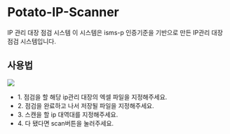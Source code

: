 # Potato-IP-Scanner
IP 관리 대장 점검 시스템
이 시스템은 isms-p 인증기준을 기반으로 만든 IP관리 대장 점검 시스템입니다.
<h2>사용법</h2>
<img src="https://github.com/Phqasue/Potato-IP-Scanner/assets/78483140/e1a972f6-526e-4e77-9166-ebef1ff720c3"></img>
<ul>
  <li>1. 점검을 할 해당 ip관리 대장의 엑셀 파일을 지정해주세요.</li>
  <li>2. 점검을 완료하고 나서 저장될 파일을 지정해주세요.</li>
  <li>3. 스캔을 할 ip 대역대를 지정해주세요.</li>
  <li>4. 다 됐다면 scan버튼을 눌러주세요.</li>
</ul>
